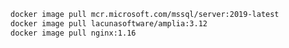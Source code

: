 ﻿```sh
docker image pull mcr.microsoft.com/mssql/server:2019-latest
docker image pull lacunasoftware/amplia:3.12
docker image pull nginx:1.16
```
